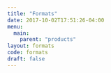 ```yaml
---
title: "Formats"
date: 2017-10-02T17:51:26-04:00
menu:
  main:
    parent: "products"
layout: formats
code: formats
draft: false
---
```

